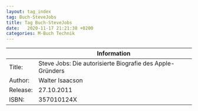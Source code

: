 ```yaml
---
layout: tag_index
tag: Buch-SteveJobs
title: Tag Buch-SteveJobs
date:   2020-11-17 21:21:38 +0200
categories: M-Buch Technik
---
```



|          | Information                                               |
| -------- | --------------------------------------------------------- |
| Title:   | Steve Jobs: Die autorisierte Biografie des Apple-Gründers |
| Author:  | Walter Isaacson                                           |
| Release: | 27.10.2011                                                |
| ISBN:    | 357010124X                                                |
